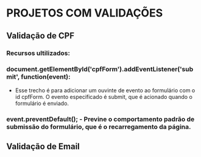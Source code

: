# PROJETOS COM VALIDAÇÕES

## Validação de CPF

### Recursos ultilizados:

### document.getElementById('cpfForm').addEventListener('submit', function(event):
* Esse trecho é para adicionar um ouvinte de evento ao formulário com o id cpfForm. O evento especificado é submit, que é acionado quando o formulário é enviado.


### event.preventDefault(); - Previne o comportamento padrão de submissão do formulário, que é o recarregamento da página.





## Validação de Email


###

###